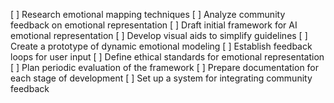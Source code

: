 [ ] Research emotional mapping techniques
[ ] Analyze community feedback on emotional representation
[ ] Draft initial framework for AI emotional representation
[ ] Develop visual aids to simplify guidelines
[ ] Create a prototype of dynamic emotional modeling
[ ] Establish feedback loops for user input
[ ] Define ethical standards for emotional representation
[ ] Plan periodic evaluation of the framework
[ ] Prepare documentation for each stage of development
[ ] Set up a system for integrating community feedback